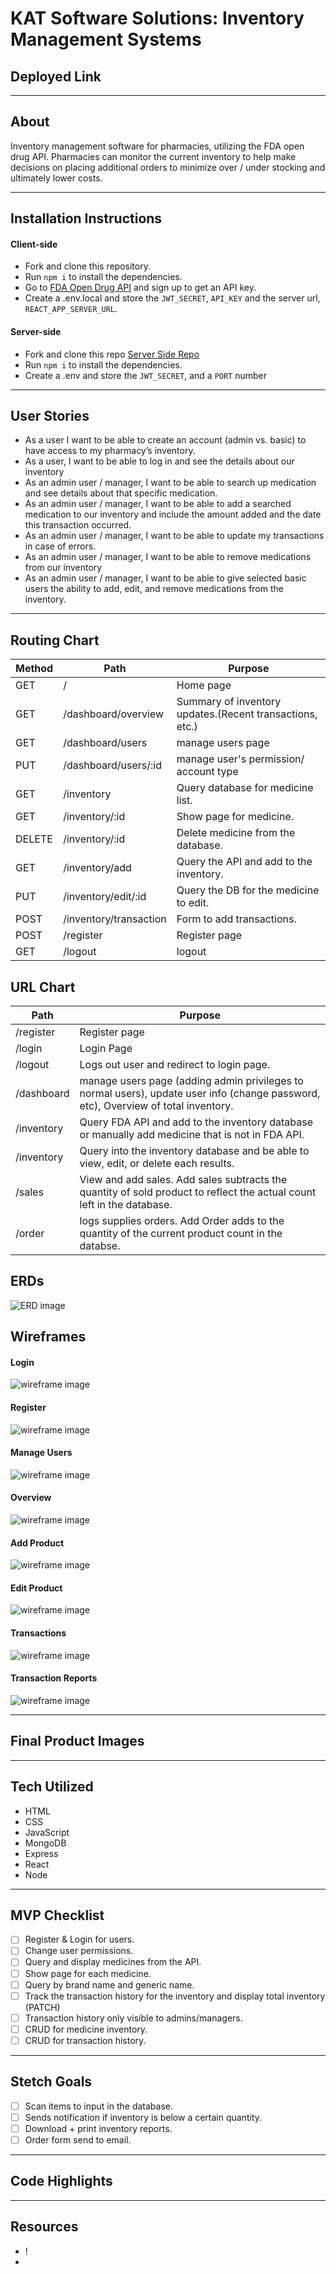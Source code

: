 # KAT Software Solutions: Inventory Management Systems

## Deployed Link

___
## About
Inventory management software for pharmacies, utilizing the FDA open drug API. Pharmacies can monitor the current inventory to help make decisions on placing additional orders to minimize over / under stocking and ultimately
lower costs.


___
## Installation Instructions
#### Client-side
- Fork and clone this repository.
- Run `npm i` to install the dependencies.
- Go to [FDA Open Drug API](https://open.fda.gov/apis/) and sign up to get an API key.
- Create a .env.local and store the `JWT_SECRET`,  `API_KEY` and the server url, `REACT_APP_SERVER_URL`.

#### Server-side
- Fork and clone this repo [Server Side Repo](https://github.com/foosasugaome/kat-inventory-management-server)
- Run `npm i` to install the dependencies.
- Create a .env and store the `JWT_SECRET`, and a `PORT` number


___
## User Stories
- As a user I want to be able to create an account (admin vs. basic) to have access to my pharmacy’s inventory.
- As a user, I want to be able to log in and see the details about our inventory
- As an admin user / manager, I  want to be able to search up medication and see details about that specific medication.
- As an admin user / manager, I want to be able to add a searched medication to our inventory and include the amount added and the date this transaction occurred.
- As an admin user / manager, I want to be able to update my transactions in case of errors.
- As an admin user / manager, I want to be able to remove medications from our inventory
- As an admin user / manager, I want to be able to give selected basic users the ability to add, edit, and remove medications from the inventory.
___

## Routing Chart
| Method | Path | Purpose |
| ------ | ---- | ------- |
| GET | / | Home page
| GET | /dashboard/overview | Summary of inventory updates.(Recent transactions, etc.)
| GET | /dashboard/users | manage users page
| PUT | /dashboard/users/:id | manage user's permission/ account type
| GET | /inventory | Query database for medicine list.
| GET | /inventory/:id | Show page for medicine. 
| DELETE | /inventory/:id | Delete medicine from the database. 
| GET | /inventory/add | Query the API and add to the inventory. 
| PUT | /inventory/edit/:id | Query the DB for the medicine to edit.
| POST | /inventory/transaction | Form to add transactions.
| POST | /register | Register page
| GET | /logout | logout


## URL Chart
| Path | Purpose |
| ------ | ---- |
|/register | Register page 
| /login | Login Page
| /logout| Logs out user and redirect to login page.
| /dashboard | manage users page (adding admin privileges to normal users), update user info (change password, etc), Overview of total inventory. 
| /inventory | Query FDA API and add to the inventory database or manually add medicine that is not in FDA API.
| /inventory | Query into the inventory database and be able to view, edit, or delete each results.
| /sales | View and add sales. Add sales subtracts the quantity of sold product to reflect the actual count left in the database.
| /order | logs supplies orders. Add Order adds to the quantity of the current product count in the databse.

## ERDs
![ERD image](/KAT%20Rx.drawio.png)


## Wireframes
#### Login
![wireframe image](/wireframe/dashboard_login.jpg)
#### Register
![wireframe image](/wireframe/dashboard_register.jpg)
#### Manage Users
![wireframe image](/wireframe/dashboard_manageusers.jpg)
#### Overview
![wireframe image](/wireframe/dashboard_overview.jpg)
#### Add Product
![wireframe image](/wireframe/dashboard_add_drug.jpg)
#### Edit Product
![wireframe image](/wireframe/dashboard_edit_drug.jpg)
#### Transactions
![wireframe image](/wireframe/dashboard_transactions.jpg)
#### Transaction Reports
![wireframe image](/wireframe/dashboard_transactions_reports.jpg)


___
## Final Product Images

___
## Tech Utilized
- HTML
- CSS
- JavaScript
- MongoDB
- Express
- React
- Node
___

## MVP Checklist
- [ ] Register & Login for users. 
- [ ] Change user permissions.
- [ ] Query and display medicines from the API.
- [ ] Show page for each medicine.
- [ ] Query by brand name and generic name.
- [ ] Track the transaction history for the inventory and display total inventory (PATCH)
- [ ] Transaction history only visible to admins/managers.
- [ ] CRUD for medicine inventory.
- [ ] CRUD for transaction history.
___

## Stetch Goals
- [ ] Scan items to input in the database.
- [ ] Sends notification if inventory is below a certain quantity.
- [ ] Download + print inventory reports.
- [ ] Order form send to email.
___

## Code Highlights

___

## Resources
- !
- 